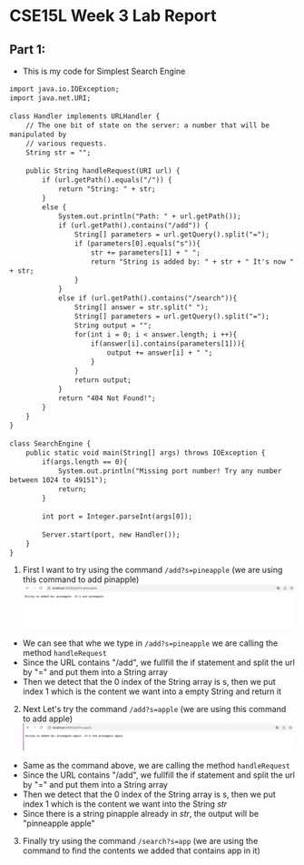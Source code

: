 # CSE15L Week 3 Lab Report
## Part 1:
* This is my code for Simplest Search Engine
```
import java.io.IOException;
import java.net.URI;

class Handler implements URLHandler {
    // The one bit of state on the server: a number that will be manipulated by
    // various requests.
    String str = "";

    public String handleRequest(URI url) {
        if (url.getPath().equals("/")) {
            return "String: " + str;
        } 
        else {
            System.out.println("Path: " + url.getPath());
            if (url.getPath().contains("/add")) {
                String[] parameters = url.getQuery().split("=");
                if (parameters[0].equals("s")){
                    str += parameters[1] + " ";
                    return "String is added by: " + str + " It's now " + str;
                }
            }
            else if (url.getPath().contains("/search")){
                String[] answer = str.split(" ");
                String[] parameters = url.getQuery().split("=");
                String output = "";
                for(int i = 0; i < answer.length; i ++){
                    if(answer[i].contains(parameters[1])){
                        output += answer[i] + " ";
                    }
                }
                return output;
            }
            return "404 Not Found!";
        }
    }
}

class SearchEngine {
    public static void main(String[] args) throws IOException {
        if(args.length == 0){
            System.out.println("Missing port number! Try any number between 1024 to 49151");
            return;
        }

        int port = Integer.parseInt(args[0]);

        Server.start(port, new Handler());
    }
}
```
1. First I want to try using the command `/add?s=pineapple` (we are using this command to add pinapple)
![Image](screenshot12.png)
* We can see that whe we type in `/add?s=pineapple` we are calling the method `handleRequest`
* Since the URL contains "/add", we fullfill the if statement and split the url by "=" and put them into a String array
* Then we detect that the 0 index of the String array is s, then we put index 1 which is the content we want into a empty String and return it

2. Next Let's try the command `/add?s=apple` (we are using this command to add apple)
![Image](screenshot13.png)
* Same as the command above, we are calling the method `handleRequest`
* Since the URL contains "/add", we fullfill the if statement and split the url by "=" and put them into a String array
* Then we detect that the 0 index of the String array is s, then we put index 1 which is the content we want into the String *str*
* Since there is a string pinapple already in *str*, the output will be "pinneapple apple"

3. Finally try using the command `/search?s=app` (we are using the command to find the contents we added that contains app in it)

